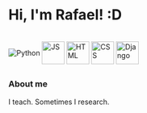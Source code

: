 # Hi, I'm Rafael! :D

<div style="display: inline_block"><br>
  <img align="center" alt="Python" src="https://icongr.am/devicon/python-original.svg?size=45&color=currentColor">  
  <img align="center" alt="JS" height="45" width="45" src="https://icongr.am/devicon/javascript-original.svg?size=45&color=currentColor">
  <img align="center" alt="HTML" height="45" width="45" src="https://icongr.am/devicon/html5-original.svg?size=45&color=currentColor">
  <img align="center" alt="CSS" height="45" width="45" src="https://icongr.am/devicon/css3-original.svg?size=45&color=currentColor">
  <img align="center" alt="Django" height="45" width="45" src="https://icongr.am/devicon/django-original.svg?size=45&color=currentColor">
</div>

##

### About me
I teach. Sometimes I research.
